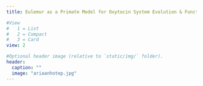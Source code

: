 ```yaml
---
title: Eulemur as a Primate Model for Oxytocin System Evolution & Function

#View
#   1 = List
#   2 = Compact
#   3 = Card
view: 2

#Optional header image (relative to `static/img/` folder).
header:
  caption: ""
  image: "ariaanhotep.jpg"
---
```

